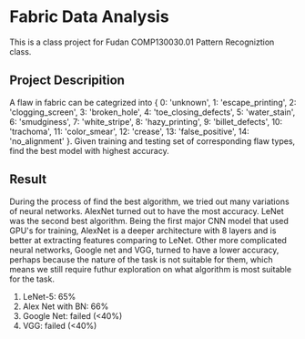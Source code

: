 # Fabric Data Analysis
This is a class project for Fudan COMP130030.01 Pattern Recogniztion class. 

## Project Descripition
A flaw in fabric can be categrized into 
{
0: 'unknown',
1: 'escape_printing',
2: 'clogging_screen',
3: 'broken_hole',
4: 'toe_closing_defects',
5: 'water_stain',
6: 'smudginess',
7: 'white_stripe',
8: 'hazy_printing',
9: 'billet_defects',
10: 'trachoma',
11: 'color_smear',
12: 'crease',
13: 'false_positive',
14: 'no_alignment'
}.
Given training and testing set of corresponding flaw types, find the best model with highest accuracy.

## Result
During the process of find the best algorithm, we tried out many variations of neural networks. AlexNet turned out to have the most accuracy.
LeNet was the second best algorithm. Being the first major CNN model that used GPU's for training, AlexNet is a deeper architecture with 8
layers and is better at extracting features comparing to LeNet. Other more complicated neural networks, Google net and VGG, turned to
have a lower accuracy, perhaps because the nature of the task is not suitable for them, which means we still require futhur exploration on
what algorithm is most suitable for the task.
1. LeNet-5: 65%
2. Alex Net with BN: 66%
3. Google Net: failed (<40%)
4. VGG: failed (<40%)
